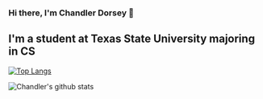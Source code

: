 ### Hi there, I'm Chandler Dorsey 👋
<!--**ChandlerDorsey/ChandlerDorsey** is a ✨ _special_ ✨ repository because its `README.md` (this file) appears on your GitHub profile.-->
## I'm a student at Texas State University majoring in CS
<!--
- 🔭 I’m currently working on ...
- 🌱 I’m currently learning ...
- 👯 I’m looking to collaborate on ...
- 🤔 I’m looking for help with ...
- 💬 Ask me about ...
- 📫 How to reach me: ...
- 😄 Pronouns: ...
- ⚡ Fun fact: ...
-->
[![Top Langs](https://github-readme-stats.vercel.app/api/top-langs/?username=ChandlerDorsey)](https://github.com/anuraghazra/github-readme-stats)

![Chandler's github stats](https://github-readme-stats.vercel.app/api?username=ChandlerDorsey&show_icons=true&theme=tokyonight)
